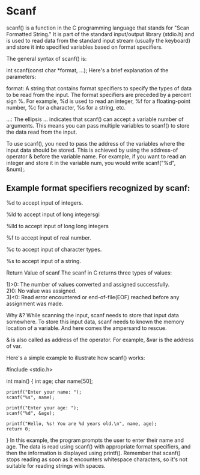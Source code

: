 # Scanf

scanf() is a function in the C programming language that stands for "Scan Formatted String." It is part of the standard input/output library (stdio.h) and is used to read data from the standard input stream (usually the keyboard) and store it into specified variables based on format specifiers.

The general syntax of scanf() is:


int scanf(const char *format, ...);
Here's a brief explanation of the parameters:

format: A string that contains format specifiers to specify the types of data to be read from the input. The format specifiers are preceded by a percent sign %. For example, %d is used to read an integer, %f for a floating-point number, %c for a character, %s for a string, etc.

...: The ellipsis ... indicates that scanf() can accept a variable number of arguments. This means you can pass multiple variables to scanf() to store the data read from the input.

To use scanf(), you need to pass the address of the variables where the input data should be stored. This is achieved by using the address-of operator & before the variable name. For example, if you want to read an integer and store it in the variable num, you would write scanf("%d", &num);.

## Example format specifiers recognized by scanf:

%d to accept input of integers.

%ld to  accept input of long integersgi

%lld to accept input of long long integers

%f to accept input of real number.

%c to accept input of character types.

%s to accept input of a string.



Return Value of scanf
The scanf in C returns three types of values:

 1)>0: The number of values converted and assigned successfully.<br>
 2)0: No value was assigned.<br>
 3)<0: Read error encountered or end-of-file(EOF) reached before any assignment was made.<br>

Why &?
While scanning the input, scanf needs to store that input data somewhere. To store this input data, scanf needs to known the memory location of a variable. And here comes the ampersand to rescue.

& is also called as address of the operator.
For example, &var is the address of var.

Here's a simple example to illustrate how scanf() works:


#include <stdio.h>

int main() {
    int age;
    char name[50];

    printf("Enter your name: ");
    scanf("%s", name);

    printf("Enter your age: ");
    scanf("%d", &age);

    printf("Hello, %s! You are %d years old.\n", name, age);
    return 0;
}
In this example, the program prompts the user to enter their name and age. The data is read using scanf() with appropriate format specifiers, and then the information is displayed using printf(). Remember that scanf() stops reading as soon as it encounters whitespace characters, so it's not suitable for reading strings with spaces.